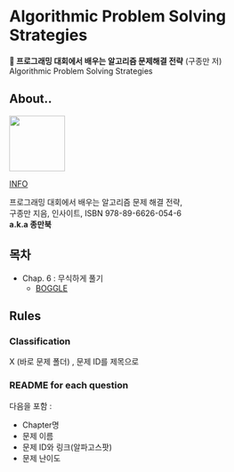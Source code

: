 # Algorithmic Problem Solving Strategies

**📖 프로그래밍 대회에서 배우는 알고리즘 문제해결 전략** (구종만 저)  
Algorithmic Problem Solving Strategies

## About..

<img src="https://book.algospot.com/static/img/cover1-small.png" width="100">

[INFO](https://book.algospot.com)

프로그래밍 대회에서 배우는 알고리즘 문제 해결 전략,  
구종만 지음, 인사이트, ISBN 978-89-6626-054-6  
**a.k.a 종만북**

## 목차

- Chap. 6 : 무식하게 풀기
  - [BOGGLE](./BOGGLE)

## Rules

### Classification

X (바로 문제 폴더) , 문제 ID를 제목으로

### README for each question

다음을 포함 :

- Chapter명
- 문제 이름
- 문제 ID와 링크(알파고스팟)
- 문제 난이도
